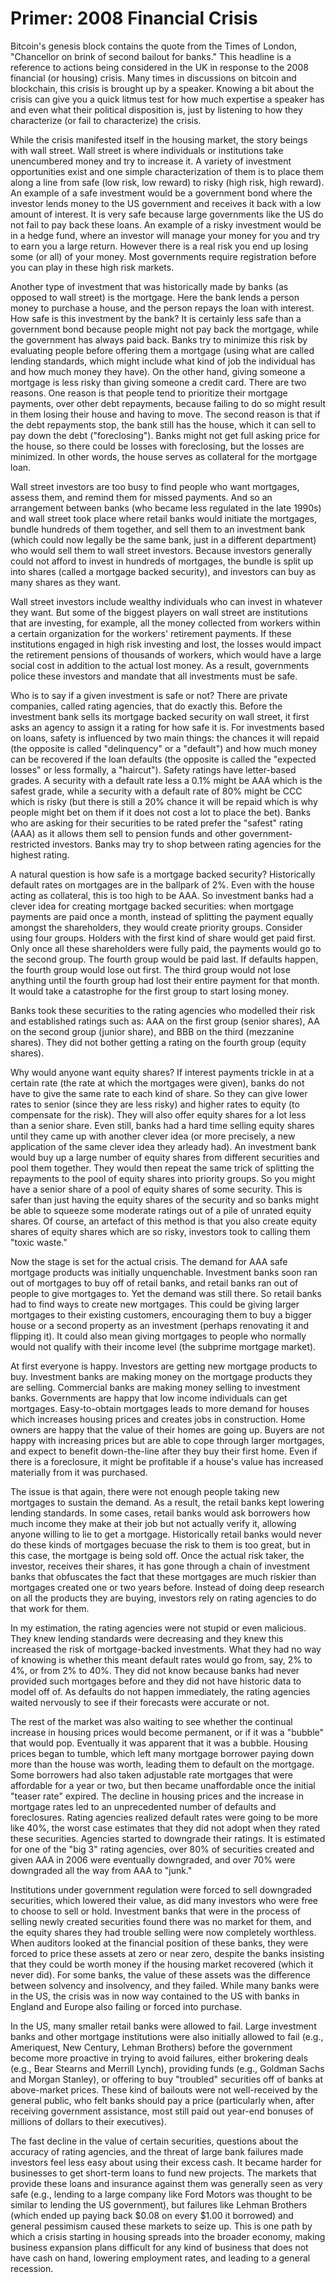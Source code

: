 # Primer: 2008 Financial Crisis

Bitcoin's genesis block contains the quote from the Times of London, "Chancellor on brink of second bailout for banks." This headline is a reference to actions being considered in the UK in response to the 2008 financial (or housing) crisis. Many times in discussions on bitcoin and blockchain, this crisis is brought up by a speaker. Knowing a bit about the crisis can give you a quick litmus test for how much expertise a speaker has and even what their political disposition is, just by listening to how they characterize (or fail to characterize) the crisis.

While the crisis manifested itself in the housing market, the story beings with wall street. Wall street is where individuals or institutions take unencumbered money and try to increase it. A variety of investment opportunities exist and one simple characterization of them is to place them along a line from safe (low risk, low reward) to risky (high risk, high reward). An example of a safe investment would be a government bond where the investor lends money to the US government and receives it back with a low amount of interest. It is very safe because large governments like the US do not fail to pay back these loans. An example of a risky investment would be in a hedge fund, where an investor will manage your money for you and try to earn you a large return. However there is a real risk you end up losing some (or all) of your money. Most governments require registration before you can play in these high risk markets.

Another type of investment that was historically made by banks (as opposed to wall street) is the mortgage. Here the bank lends a person money to purchase a house, and the person repays the loan with interest. How safe is this investment by the bank? It is certainly less safe than a government bond because people might not pay back the mortgage, while the government has always paid back. Banks try to minimize this risk by evaluating people before offering them a mortgage (using what are called lending standards, which might include what kind of job the individual has and how much money they have). On the other hand, giving someone a mortgage is less risky than giving someone a credit card. There are two reasons. One reason is that people tend to prioritize their mortgage payments, over other debt repayments, because failing to do so might result in them losing their house and having to move. The second reason is that if the debt repayments stop, the bank still has the house, which it can sell to pay down the debt ("foreclosing"). Banks might not get full asking price for the house, so there could be losses with foreclosing, but the losses are minimized. In other words, the house serves as collateral for the mortgage loan.

Wall street investors are too busy to find people who want mortgages, assess them, and remind them for missed payments. And so an arrangement between banks (who became less regulated in the late 1990s) and wall street took place where retail banks would initiate the mortgages, bundle hundreds of them together, and sell them to an investment bank (which could now legally be the same bank, just in a different department) who would sell them to wall street investors. Because investors generally could not afford to invest in hundreds of mortgages, the bundle is split up into shares (called a mortgage backed security), and investors can buy as many shares as they want.

Wall street investors include wealthy individuals who can invest in whatever they want. But some of the biggest players on wall street are institutions that  are investing, for example, all the money collected from workers within a certain organization for the workers' retirement payments. If these institutions engaged in high risk investing and lost, the losses would impact the retirement pensions of thousands of workers, which would have a large social cost in addition to the actual lost money. As a result, governments police these investors and mandate that all investments must be safe.

Who is to say if a given investment is safe or not? There are private companies, called rating agencies, that do exactly this. Before the investment bank sells its mortgage backed security on wall street, it first asks an agency to assign it a rating for how safe it is. For investments based on loans, safety is influenced by two main things: the chances it will repaid (the opposite is called "delinquency" or a "default") and how much money can be recovered if the loan defaults (the opposite is called the "expected losses" or less formally, a "haircut").  Safety ratings have letter-based grades. A security with a default rate less a 0.1% might be AAA which is the safest grade, while a security with a default rate of 80% might be CCC which is risky (but there is still a 20% chance it will be repaid which is why people might bet on them if it does not cost a lot to place the bet). Banks who are asking for their securities to be rated prefer the "safest" rating (AAA) as it allows them sell to pension funds and other government-restricted investors. Banks may try to shop between rating agencies for the highest rating.

A natural question is how safe is a mortgage backed security? Historically default rates on mortgages are in the ballpark of 2%. Even with the house acting as collateral, this is too high to be AAA. So investment banks had a clever idea for creating mortgage backed securities: when mortgage payments are paid once a month, instead of splitting the payment equally amongst the shareholders, they would create priority groups. Consider using four groups. Holders with the first kind of share would get paid first. Only once all these shareholders were fully paid, the payments would go to the second group. The fourth group would be paid last. If defaults happen, the fourth group would lose out first. The third group would not lose anything until the fourth group had lost their entire payment for that month. It would take a catastrophe for the first group to start losing money.

Banks took these securities to the rating agencies who modelled their risk and established ratings such as: AAA on the first group (senior shares), AA on the second group (junior share), and BBB on the third (mezzanine shares). They did not bother getting a rating on the fourth group (equity shares). 

Why would anyone want equity shares? If interest payments trickle in at a certain rate (the rate at which the mortgages were given), banks do not have to give the same rate to each kind of share. So they can give lower rates to senior (since they are less risky) and higher rates to equity (to compensate for the risk). They will also offer equity shares for a lot less than a senior share. Even still, banks had a hard time selling equity shares until they came up with another clever idea (or more precisely, a new application of the same clever idea they arleady had). An investment bank would buy up a large number of equity shares from different securities and pool them together. They would then repeat the same trick of splitting the repayments to the pool of equity shares into priority groups. So you might have a senior share of a pool of equity shares of some security. This is safer than just having the equity shares of the security and so banks might be able to squeeze some moderate ratings out of a pile of unrated equity shares. Of course, an artefact of this method is that you also create equity shares of equity shares which are so risky, investors took to calling them "toxic waste."

Now the stage is set for the actual crisis. The demand for AAA safe mortgage products was initially unquenchable. Investment banks soon ran out of mortgages to buy off of retail banks, and retail banks ran out of people to give mortgages to. Yet the demand was still there. So retail banks had to find ways to create new mortgages. This could be giving larger mortgages to their existing customers, encouraging them to buy a bigger house or a second property as an investment (perhaps renovating it and flipping it). It could also mean giving mortgages to people who normally would not qualify with their income level (the subprime mortgage market).

At first everyone is happy. Investors are getting new mortgage products to buy. Investment banks are making money on the mortgage products they are selling. Commercial banks are making money selling to investment banks. Governments are happy that low income individuals can get mortgages. Easy-to-obtain mortgages leads to more demand for houses which increases housing prices and creates jobs in construction. Home owners are happy that the value of their homes are going up. Buyers are not happy with increasing prices but are able to cope through larger mortgages, and expect to benefit down-the-line after they buy their first home. Even if there is a foreclosure, it might be profitable if a house's value has increased materially from it was purchased.

The issue is that again, there were not enough people taking new mortgages to sustain the demand. As a result, the retail banks kept lowering lending standards. In some cases, retail banks would ask borrowers how much income they make at their job but not actually verify it, allowing anyone willing to lie to get a mortgage. Historically retail banks would never do these kinds of mortgages becuase the risk to them is too great, but in this case, the mortgage is being sold off. Once the actual risk taker, the investor, receives their shares, it has gone through a chain of investment banks that obfuscates the fact that these mortgages are much riskier than mortgages created one or two years before. Instead of doing deep research on all the products they are buying, investors rely on rating agencies to do that work for them.

In my estimation, the rating agencies were not stupid or even malicious. They knew lending standards were decreasing and they knew this increased the risk of mortgage-backed investments. What they had no way of knowing is whether this meant default rates would go from, say, 2% to 4%, or from 2% to 40%. They did not know because banks had never provided such mortgages before and they did not have historic data to model off of. As defaults do not happen immediately, the rating agencies waited nervously to see if their forecasts were accurate or not. 

The rest of the market was also waiting to see whether the continual increase in housing prices would become permanent, or if it was a "bubble" that would pop. Eventually it was apparent that it was a bubble. Housing prices began to tumble, which left many mortgage borrower paying down more than the house was worth, leading them to default on the mortgage. Some borrowers had also taken adjustable rate mortgages that were affordable for a year or two, but then became unaffordable once the initial "teaser rate" expired. The decline in housing prices and the increase in mortgage rates led to an unprecedented number of defaults and foreclosures. Rating agencies realized default rates were going to be more like 40%, the worst case estimates that they did not adopt when they rated these securities. Agencies started to downgrade their ratings. It is estimated for one of the "big 3" rating agencies, over 80% of securities created and given AAA in 2006 were eventually downgraded, and over 70% were downgraded all the way from AAA to "junk."

Institutions under government regulation were forced to sell downgraded securities, which lowered their value, as did many investors who were free to choose to sell or hold. Investment banks that were in the process of selling newly created securities found there was no market for them, and the equity shares they had trouble selling were now completely worthless. When auditors looked at the financial position of these banks, they were forced to price these assets at zero or near zero, despite the banks insisting that they could be worth money if the housing market recovered (which it never did). For some banks, the value of these assets was the difference between solvency and insolvency, and they failed. While many banks were in the US, the crisis was in now way contained to the US with banks in England and Europe also failing or forced into purchase. 

In the US, many smaller retail banks were allowed to fail. Large investment banks and other mortgage institutions were also initially allowed to fail (e.g., Ameriquest, New Century, Lehman Brothers) before the government become more proactive in trying to avoid failures, either brokering deals (e.g., Bear Stearns and Merrill Lynch), providing funds (e.g., Goldman Sachs and Morgan Stanley), or offering to buy "troubled" securities off of banks at above-market prices. These kind of bailouts were not well-received by the general public, who felt banks should pay a price (particularly when, after receiving government assistance, most still paid out year-end bonuses of millions of dollars to their executives).

The fast decline in the value of certain securities, questions about the accuracy of rating agencies, and the threat of large bank failures made investors feel less easy about using their excess cash. It became harder for businesses to get short-term loans to fund new projects. The markets that provide these loans and insurance against them was generally seen as very safe (e.g., lending to a large company like Ford Motors was thought to be similar to lending the US government), but failures like Lehman Brothers (which ended up paying back \$0.08 on every \$1.00 it borrowed) and general pessimism caused these markets to seize up. This is one path by which a crisis starting in housing spreads into the broader economy, making business expansion plans difficult for any kind of business that does not have cash on hand, lowering employment rates, and leading to a general recession.  
